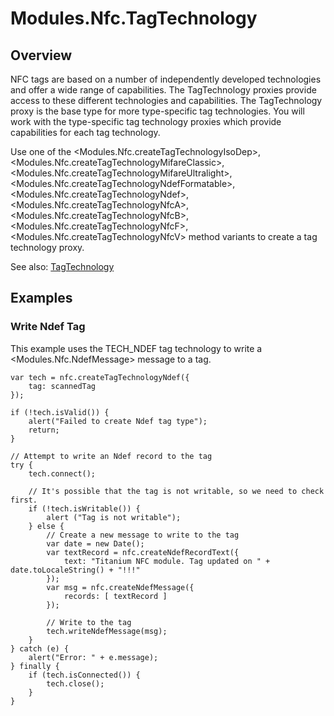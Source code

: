 # Modules.Nfc.TagTechnology

<TypeHeader/>

## Overview

NFC tags are based on a number of independently developed technologies and offer a wide range of
capabilities. The TagTechnology proxies provide access to these different technologies and capabilities.
The TagTechnology proxy is the base type for more type-specific tag technologies. You will
work with the type-specific tag technology proxies which provide capabilities for each tag technology.

Use one of the <Modules.Nfc.createTagTechnologyIsoDep>, <Modules.Nfc.createTagTechnologyMifareClassic>,
<Modules.Nfc.createTagTechnologyMifareUltralight>, <Modules.Nfc.createTagTechnologyNdefFormatable>,
<Modules.Nfc.createTagTechnologyNdef>, <Modules.Nfc.createTagTechnologyNfcA>,
<Modules.Nfc.createTagTechnologyNfcB>, <Modules.Nfc.createTagTechnologyNfcF>, <Modules.Nfc.createTagTechnologyNfcV>
method variants to create a tag technology proxy.

See also:
[TagTechnology](http://developer.android.com/reference/android/nfc/tech/TagTechnology.html)

## Examples

### Write Ndef Tag

This example uses the TECH_NDEF tag technology to write a <Modules.Nfc.NdefMessage> message to a tag.

    var tech = nfc.createTagTechnologyNdef({
        tag: scannedTag
    });

    if (!tech.isValid()) {
        alert("Failed to create Ndef tag type");
        return;
    }

    // Attempt to write an Ndef record to the tag
    try {
        tech.connect();

        // It's possible that the tag is not writable, so we need to check first.
        if (!tech.isWritable()) {
            alert ("Tag is not writable");
        } else {
            // Create a new message to write to the tag
            var date = new Date();
            var textRecord = nfc.createNdefRecordText({
                text: "Titanium NFC module. Tag updated on " + date.toLocaleString() + "!!!"
            });
            var msg = nfc.createNdefMessage({
                records: [ textRecord ]
            });
        
            // Write to the tag
            tech.writeNdefMessage(msg);
        }
    } catch (e) {
        alert("Error: " + e.message);
    } finally {
        if (tech.isConnected()) {
            tech.close();
        }
    }

<ApiDocs/>
